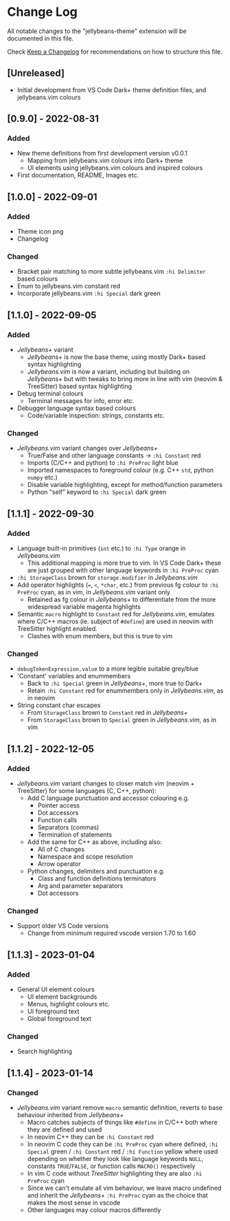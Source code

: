 # Change Log

All notable changes to the "jellybeans-theme" extension will be documented in this file.

Check [Keep a Changelog](http://keepachangelog.com/) for recommendations on how to structure this file.

## [Unreleased]

- Initial development from VS Code Dark+ theme definition files, and jellybeans.vim colours

## [0.9.0] - 2022-08-31
### Added
- New theme definitions from first development version v0.0.1
    - Mapping from jellybeans.vim colours into Dark+ theme
    - UI elements using jellybeans.vim colours and inspired colours
- First documentation, README, Images etc.

## [1.0.0] - 2022-09-01
### Added
- Theme icon png
- Changelog
### Changed
- Bracket pair matching to more subtle jellybeans.vim `:hi Delimiter` based colours
- Enum to jellybeans.vim constant red
- Incorporate jellybeans.vim `:hi Special` dark green

## [1.1.0] - 2022-09-05
### Added
- *Jellybeans+* variant
    - *Jellybeans+* is now the base theme, using mostly Dark+ based syntax
      highlighting
    - *Jellybeans.vim* is now a variant, including but building on *Jellybeans+*
      but with tweaks to bring more in line with vim (neovim & TreeSitter) based
      syntax highlighting
- Debug terminal colours
    - Terminal messages for info, error etc.
- Debugger language syntax based colours
    - Code/variable inspection: strings, constants etc.
### Changed
- *Jellybeans.vim* variant changes over *Jellybeans+*
    - True/False and other language constants -> `:hi Constant` red
    - Imports (C/C++ and python) to `:hi PreProc` light blue
    - Imported namespaces to foreground colour (e.g. C++ `std`, python `numpy`
      etc.)
    - Disable variable highlighting, except for method/function parameters
    - Python "self" keyword to `:hi Special` dark green

## [1.1.1] - 2022-09-30
### Added
- Language built-in primitives (`int` etc.) to `:hi Type` orange in *Jellybeans.vim*
  - This additional mapping is more true to vim. In VS Code Dark+ these are
    just grouped with other language keywords in `:hi PreProc` cyan
- `:hi StorageClass` brown for `storage.modifier` in *Jellybeans.vim*
- Add operator highlights (`=`, `<`, `*char`, etc.) from previous fg colour to
  `:hi PreProc` cyan, as in vim, in *Jellybeans.vim* variant only
  - Retained as fg colour in *Jellybeans+* to differentiate from the more
    widespread variable magenta highlights
- Semantic `macro` highlight to `Constant` red for *Jellybeans.vim*, emulates
  where C/C++ macros (ie. subject of `#define`) are used in neovim with
  TreeSitter highlight enabled.
  - Clashes with enum members, but this is true to vim
### Changed
- `debugTokenExpression.value` to a more legible suitable grey/blue
- 'Constant' variables and enummembers
  - Back to `:hi Special` green in *Jellybeans+*, more true to Dark+
  - Retain `:hi Constant` red for enummembers only in *Jellybeans.vim*,
    as in neovim
- String constant char escapes
  - From `StorageClass` brown to `Constant` red in *Jellybeans+*
  - From `StorageClass` brown to `Special` green in *Jellybeans.vim*, as in vim

## [1.1.2] - 2022-12-05
### Added
- *Jellybeans.vim* variant changes to closer match vim (neovim + TreeSitter) for some languages (C, C++, python):
  - Add C language punctuation and accessor colouring e.g.
    - Pointer access
    - Dot accessors
    - Function calls
    - Separators (commas)
    - Termination of statements
  - Add the same for C++ as above, including also:
    - All of C changes
    - Namespace and scope resolution
    - Arrow operator
  - Python changes, delimiters and punctuation e.g.
    - Class and function definitions terminators
    - Arg and parameter separators
    - Dot accessors
### Changed
- Support older VS Code versions
  - Change from minimum required vscode version 1.70 to 1.60

## [1.1.3] - 2023-01-04
### Added
- General UI element colours
  - UI element backgrounds
  - Menus, highlight colours etc.
  - UI foreground text
  - Global foreground text
### Changed
- Search highlighting

## [1.1.4] - 2023-01-14
### Changed
- *Jellybeans.vim* variant remove `macro` semantic definition, reverts to base behaviour inherited from *Jellybeans+*
  - Macro catches subjects of things like `#define` in C/C++ both where they are defined and used
  - In neovim C++ they can be `:hi Constant` red
  - In neovim C code they can be `:hi PreProc` cyan where defined, `:hi Special` green / `:hi Constant` red / `:hi Function` yellow where used depending on whether they look like language keywords `NULL`, constants `TRUE`/`FALSE`, or function calls `MACRO()` respectively
  - In vim C code without *TreeSitter* highlighting they are also `:hi PreProc` cyan
  - Since we can't emulate all vim behaviour, we leave macro undefined and inherit the *Jellybeans+* `:hi PreProc` cyan as the choice that makes the most sense in vscode
  - Other languages may colour macros differently

